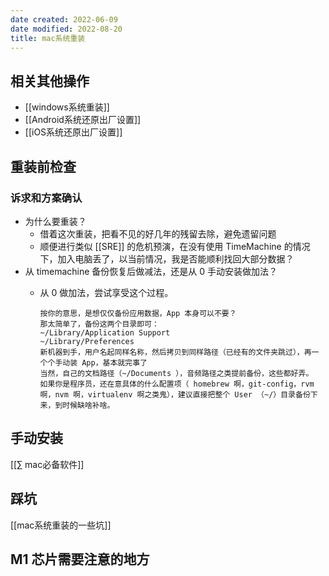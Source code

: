 ```yaml
---
date created: 2022-06-09
date modified: 2022-08-20
title: mac系统重装
---
```


## 相关其他操作

- [[windows系统重装]]
- [[Android系统还原出厂设置]]
- [[iOS系统还原出厂设置]]

## 重装前检查

### 诉求和方案确认

- 为什么要重装？
	- 借着这次重装，把看不见的好几年的残留去除，避免遗留问题
	- 顺便进行类似 [[SRE]] 的危机预演，在没有使用 TimeMachine 的情况下，加入电脑丢了，以当前情况，我是否能顺利找回大部分数据？
- 从 timemachine 备份恢复后做减法，还是从 0 手动安装做加法？
	- 从 0 做加法，尝试享受这个过程。
	  
	  ```
	  按你的意思，是想仅仅备份应用数据，App 本身可以不要？  
	  那太简单了，备份这两个目录即可：  
	  ~/Library/Application Support  
	  ~/Library/Preferences  
	  新机器到手，用户名起同样名称，然后拷贝到同样路径（已经有的文件夹跳过），再一个个手动装 App，基本就完事了
	  当然，自己的文档路径（~/Documents ），音频路径之类提前备份，这些都好弄。  
	  如果你是程序员，还在意具体的什么配置项（ homebrew 啊，git-config，rvm 啊，nvm 啊，virtualenv 啊之类鬼），建议直接把整个 User （~/）目录备份下来，到时候缺啥补啥。
	  ```
	  

## 手动安装

[[∑ mac必备软件]]

## 踩坑

[[mac系统重装的一些坑]]

## M1 芯片需要注意的地方
